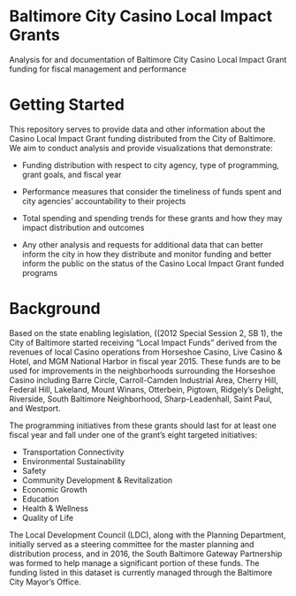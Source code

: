 # Baltimore City Casino Local Impact Grants
Analysis for and documentation of Baltimore City Casino Local Impact Grant funding for fiscal management and performance

# Getting Started

This repository serves to provide data and other information about the Casino Local Impact Grant funding distributed from the City of Baltimore. We aim to conduct analysis and provide visualizations that demonstrate:

 - Funding distribution with respect to city agency, type of programming, grant goals, and fiscal year

 - Performance measures that consider the timeliness of funds spent and city agencies’ accountability to their projects

 - Total spending and spending trends for these grants and how they may impact distribution and outcomes

 - Any other analysis and requests for additional data that can better inform the city in how they distribute and monitor funding and better inform the public on the status of the Casino Local Impact Grant funded programs
 
 # Background
 
Based on the state enabling legislation, ((2012 Special Session 2, SB 1), the City of Baltimore started receiving “Local Impact Funds” derived from the revenues of local Casino operations from Horseshoe Casino, Live Casino & Hotel, and MGM National Harbor in fiscal year 2015. These funds are to be used for improvements in the neighborhoods surrounding the Horseshoe Casino including Barre Circle, Carroll-Camden Industrial Area, Cherry Hill, Federal Hill, Lakeland, Mount Winans, Otterbein, Pigtown, Ridgely’s Delight, Riverside, South Baltimore Neighborhood, Sharp-Leadenhall, Saint Paul, and Westport.

The programming initiatives from these grants should last for at least one fiscal year and fall under one of the grant’s eight targeted initiatives:

 - Transportation Connectivity
 - Environmental Sustainability
 - Safety
 - Community Development & Revitalization
 - Economic Growth
 - Education
 - Health & Wellness
 - Quality of Life

The Local Development Council (LDC), along with the Planning Department, initially served as a steering committee for the master planning and distribution process, and in 2016, the South Baltimore Gateway Partnership was formed to help manage a significant portion of these funds. The funding listed in this dataset is currently managed through the Baltimore City Mayor’s Office.

